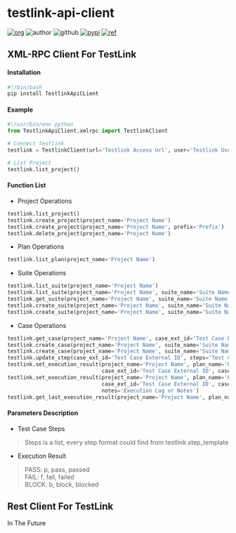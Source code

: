 # testlink-api-client
[![org](https://img.shields.io/static/v1?style=for-the-badge&label=org&message=Truth%20%26%20Insurance%20Workshop&color=597ed9)](http://bx.baoxian-sz.com)
![author](https://img.shields.io/static/v1?style=for-the-badge&label=author&message=v.stone@163.com&color=blue)
![github](https://img.shields.io/github/license/testlink-metrics/testlink-api-client?style=for-the-badge)
[![pypi](https://img.shields.io/pypi/v/TestlinkApiClient.svg?style=for-the-badge)](https://pypi.org/project/TestlinkApiClient/)
[![ref](https://img.shields.io/badge/ref-testlink%20api%20xmlrpc-informational?style=for-the-badge)](https://github.com/TestLinkOpenSourceTRMS/testlink-code/blob/testlink_1_9/lib/api/xmlrpc/v1/xmlrpc.class.php)

## XML-RPC Client For TestLink

#### Installation
```bash
#!/bin/bash
pip install TestlinkApiCLient
```
#### Example
```python
#!/usr/bin/env python
from TestlinkApiClient.xmlrpc import TestlinkClient

# Connect Testlink
testlink = TestlinkClient(url='Testlink Access Url', user='Testlink Username', dev_key='Personal Api Key')

# List Project
testlink.list_project()
```

#### Function List
- Project Operations
```python
testlink.list_project()
testlink.create_project(project_name='Project Name')
testlink.create_project(project_name='Project Name', prefix='Prefix')
testlink.delete_project(project_name='Project Name')
```
- Plan Operations
```python
testlink.list_plan(project_name='Project Name')
```
- Suite Operations
```python
testlink.list_suite(project_name='Project Name')
testlink.list_suite(project_name='Project Name', suite_name='Suite Name')
testlink.get_suite(project_name='Project Name', suite_name='Suite Name')
testlink.create_suite(project_name='Project Name', suite_name='Suite Name')
testlink.create_suite(project_name='Project Name', suite_name='Suite Name', parent_suite_name='Parent Suite Name')
```
- Case Operations
```python
testlink.get_case(project_name='Project Name', case_ext_id='Test Case External ID')
testlink.create_case(project_name='Project Name', suite_name='Suite Name', case_name='Test Case Title') 
testlink.create_case(project_name='Project Name', suite_name='Suite Name', case_name='Test Case Title', summary='Test Case Summary', steps='Test Case Steps')
testlink.update_step(case_ext_id='Test Case External ID', steps='Test Case Steps')
testlink.set_execution_result(project_name='Project Name', plan_name='Plan Name', build_name='Build Name', 
                              case_ext_id='Test Case External ID', case_exe_result='Execition Result')
testlink.set_execution_result(project_name='Project Name', plan_name='Plan Name', build_name='Build Name', 
                              case_ext_id='Test Case External ID', case_exe_result='Execution Result', 
                              notes='Execution Log or Notes')
testlink.get_last_execution_result(project_name='Project Name', plan_name='Plan Name', case_ext_id='Test Case External ID')
```

#### Parameters Description
- Test Case Steps
> Steps is a list, every step format could find from testlink.step_template
- Execution Result
> PASS: p, pass, passed <br>
> FAIL: f, fail, failed <br>
> BLOCK: b, block, blocked


## Rest Client For TestLink
In The Future
